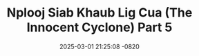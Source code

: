 ---
layout: movie-video-data
date: 2025-03-01 21:25:08 -0820
categories: movie

# Site Attributes
title: "Nplooj Siab Khaub Lig Cua (The Innocent Cyclone) Part 5"
permalink: "/movie/Nplooj_Siab_Khaub_Lig_Cua_(The_Innocent_Cyclone)_Part_5"

# Movie Attributes
synopsis: ""
producer: "Pao Hue Vang"
director: "Pao Hue Vang"
writer: "Pao Hue Vang"
video_link: ""
genre: "Drama Romance"
year: ""
release_type: "DVD"
storage: "Center for Hmong Studies"
thumbnail: "/assets/images/movie_thumbnails/Nplooj Siab Khaub Lig Cua (The Innocent Cyclone) Part 5.jpeg"
publishing_company: "Modern Jungle Art Studio"

# Sequels + Parts
base_movie: "Nplooj Siab Khaub Lig Cua (The Innocent Cyclone) Part 1"
total_parts: 6
sequel: "Nplooj Siab Khaub Lig Cua (The Innocent Cyclone) Part 6"

# Movie Cast
cast:
- name: "Leng Vang"
- name: "Tou Yang"
- name: "Bra Moua"
- name: "Kao Nai Xiong"
- name: "Kong Her"
- name: "Ntxhai Tsab"
- name: "Phim Maiv"
- name: "Txais Hawj"
- name: "Leng Xiong"
- name: "Dao Yant"
- name: "Cua Yang"
- name: "Paj Thao"
- name: "Mai Chia Yang"
- name: "Ka Yeng Vang"
---